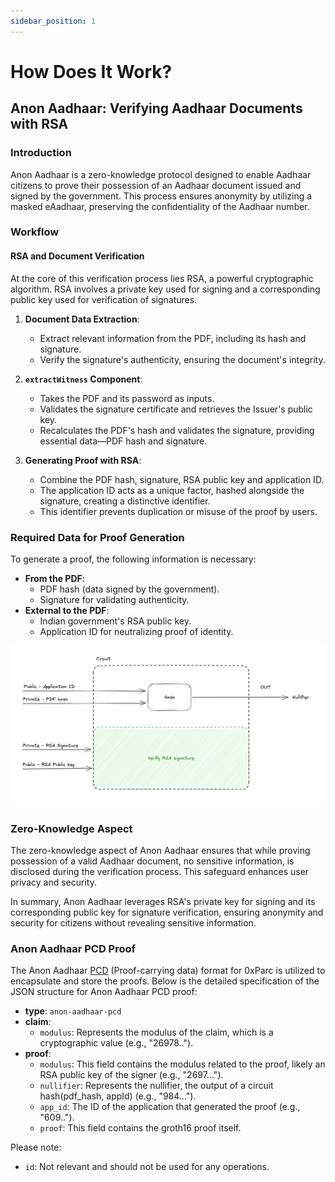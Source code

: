 ```yaml
---
sidebar_position: 1
---
```


# How Does It Work?

## Anon Aadhaar: Verifying Aadhaar Documents with RSA

### Introduction

Anon Aadhaar is a zero-knowledge protocol designed to enable Aadhaar citizens to prove their possession of an Aadhaar document issued and signed by the government. This process ensures anonymity by utilizing a masked eAadhaar, preserving the confidentiality of the Aadhaar number.

### Workflow

#### RSA and Document Verification

At the core of this verification process lies RSA, a powerful cryptographic algorithm. RSA involves a private key used for signing and a corresponding public key used for verification of signatures.

1. **Document Data Extraction**:

   - Extract relevant information from the PDF, including its hash and signature.
   - Verify the signature's authenticity, ensuring the document's integrity.

2. **`extractWitness` Component**:

   - Takes the PDF and its password as inputs.
   - Validates the signature certificate and retrieves the Issuer's public key.
   - Recalculates the PDF's hash and validates the signature, providing essential data—PDF hash and signature.

3. **Generating Proof with RSA**:
   - Combine the PDF hash, signature, RSA public key and application ID.
   - The application ID acts as a unique factor, hashed alongside the signature, creating a distinctive identifier.
   - This identifier prevents duplication or misuse of the proof by users.

### Required Data for Proof Generation

To generate a proof, the following information is necessary:

- **From the PDF**:
  - PDF hash (data signed by the government).
  - Signature for validating authenticity.
- **External to the PDF**:
  - Indian government's RSA public key.
  - Application ID for neutralizing proof of identity.

![Alt text](./img/proving_flow.png)

### Zero-Knowledge Aspect

The zero-knowledge aspect of Anon Aadhaar ensures that while proving possession of a valid Aadhaar document, no sensitive information, is disclosed during the verification process. This safeguard enhances user privacy and security.

In summary, Anon Aadhaar leverages RSA's private key for signing and its corresponding public key for signature verification, ensuring anonymity and security for citizens without revealing sensitive information.

### Anon Aadhaar PCD Proof

The Anon Aadhaar [PCD](https://github.com/proofcarryingdata/zupass#proof-carrying-data) (Proof-carrying data) format for 0xParc is utilized to encapsulate and store the proofs. Below is the detailed specification of the JSON structure for Anon Aadhaar PCD proof:

- **type**: `anon-aadhaar-pcd`
- **claim**:
  - `modulus`: Represents the modulus of the claim, which is a cryptographic value (e.g., "26978..").
- **proof**:
  - `modulus`: This field contains the modulus related to the proof, likely an RSA public key of the signer (e.g., "2697...").
  - `nullifier`: Represents the nullifier, the output of a circuit hash(pdf_hash, appId) (e.g., "984...").
  - `app_id`: The ID of the application that generated the proof (e.g., "609..").
  - `proof`: This field contains the groth16 proof itself.

Please note:

- `id`: Not relevant and should not be used for any operations.
